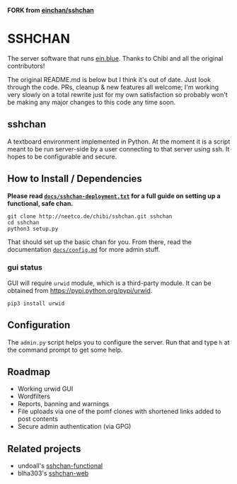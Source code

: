 **FORK from [einchan/sshchan](https://github.com/einchan/sshchan/)**

# SSHCHAN
The server software that runs [ein.blue](http://ein.blue).
Thanks to Chibi and all the original contributors!

The original README.md is below but I think it's out of date. Just look through the code.
PRs, cleanup & new features all welcome; I'm working very slowly on a total rewrite just for my own satisfaction so probably won't be making any major changes to this code any time soon.

## sshchan

A textboard environment implemented in Python. At the moment it is a script meant to be run server-side by a user connecting to that server using ssh. It hopes to be configurable and secure.

How to Install / Dependencies
---

**Please read [`docs/sshchan-deployment.txt`](docs/sshchan-deployment.txt) for a full guide on setting up a functional, safe chan.**

	git clone http://neetco.de/chibi/sshchan.git sshchan
	cd sshchan
	python3 setup.py
That should set up the basic chan for you. From there, read the documentation [`docs/config.md`](docs/config.md) for more admin stuff.

### gui status
GUI will require `urwid` module, which is a third-party module. It can be obtained from https://pypi.python.org/pypi/urwid.

	pip3 install urwid

Configuration
---

The `admin.py` script helps you to configure the server. Run that and type `h` at the command prompt to get some help.

Roadmap
---

* Working urwid GUI
* Wordfilters
* Reports, banning and warnings
* File uploads via one of the pomf clones with shortened links added to post contents
* Secure admin authentication (via GPG)

Related projects
---
* undoall's [sshchan-functional](https://github.com/undo-all/sshchan-functional)
* blha303's [sshchan-web](https://github.com/blha303/sshchan-web)
